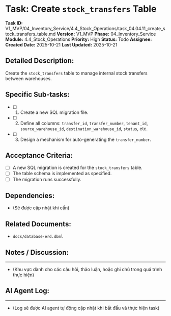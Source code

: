 # Task: Create `stock_transfers` Table

**Task ID:** V1_MVP/04_Inventory_Service/4.4_Stock_Operations/task_04.04.11_create_stock_transfers_table.md
**Version:** V1_MVP
**Phase:** 04_Inventory_Service
**Module:** 4.4_Stock_Operations
**Priority:** High
**Status:** Todo
**Assignee:** 
**Created Date:** 2025-10-21
**Last Updated:** 2025-10-21

## Detailed Description:
Create the `stock_transfers` table to manage internal stock transfers between warehouses.

## Specific Sub-tasks:
- [ ] 1. Create a new SQL migration file.
- [ ] 2. Define all columns: `transfer_id`, `transfer_number`, `tenant_id`, `source_warehouse_id`, `destination_warehouse_id`, `status`, etc.
- [ ] 3. Design a mechanism for auto-generating the `transfer_number`.

## Acceptance Criteria:
- [ ] A new SQL migration is created for the `stock_transfers` table.
- [ ] The table schema is implemented as specified.
- [ ] The migration runs successfully.

## Dependencies:
*   (Sẽ được cập nhật khi cần)

## Related Documents:
*   `docs/database-erd.dbml`

## Notes / Discussion:
---
*   (Khu vực dành cho các câu hỏi, thảo luận, hoặc ghi chú trong quá trình thực hiện)

## AI Agent Log:
---
*   (Log sẽ được AI agent tự động cập nhật khi bắt đầu và thực hiện task)
